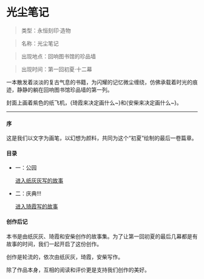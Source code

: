 # 光尘笔记

> 类型：永恒刻印·造物

> 名称：光尘笔记

> 出现地点：回响图书馆的珍品墙

> 出现时间：第一回初夏·十二幕

一本散发着淡淡的复古气息的书籍，为闪耀的记忆微尘缠绕，仿佛承载着时光的痕迹，静静的躺在回响图书馆珍品墙的第一列。

封面上画着紫色的纸飞机，{琦霞来决定画什么~}和{安柴来决定画什么~}。

---

#### 序

这是我们以文字为画笔，以幻想为颜料，共同为这个“初夏”绘制的最后一卷篇章。

#### 目录

* 一：公园

    [进入纸灰灰写的故事](./一：公园/park.md)

* 二：庆典!!!

    [进入琦霞写的故事](./二：庆典/庆典!!!.md)

#### 创作后记

本书是由纸灰灰、琦霞和安柴创作的故事集。为了让第一回初夏的最后几幕都是有故事的时间，我们一起开启了这份创作。

创作是轮流的，依次由纸灰灰，琦霞，安柴写作。

除了作品本身，互相的阅读和评价更是支持我们创作的美好。